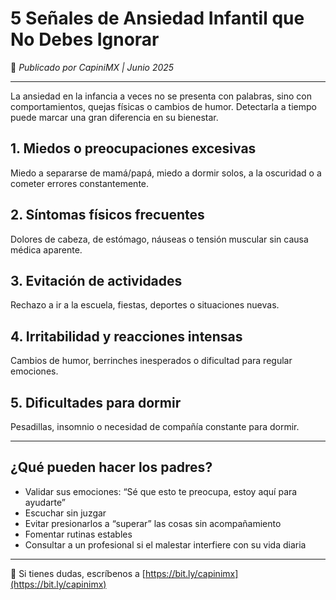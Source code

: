 # 5 Señales de Ansiedad Infantil que No Debes Ignorar

🧠 *Publicado por CapiniMX | Junio 2025*

---

La ansiedad en la infancia a veces no se presenta con palabras, sino con comportamientos, quejas físicas o cambios de humor. Detectarla a tiempo puede marcar una gran diferencia en su bienestar.

## 1. Miedos o preocupaciones excesivas

Miedo a separarse de mamá/papá, miedo a dormir solos, a la oscuridad o a cometer errores constantemente.

## 2. Síntomas físicos frecuentes

Dolores de cabeza, de estómago, náuseas o tensión muscular sin causa médica aparente.

## 3. Evitación de actividades

Rechazo a ir a la escuela, fiestas, deportes o situaciones nuevas.

## 4. Irritabilidad y reacciones intensas

Cambios de humor, berrinches inesperados o dificultad para regular emociones.

## 5. Dificultades para dormir

Pesadillas, insomnio o necesidad de compañía constante para dormir.

---

## ¿Qué pueden hacer los padres?

- Validar sus emociones: “Sé que esto te preocupa, estoy aquí para ayudarte”
- Escuchar sin juzgar
- Evitar presionarlos a “superar” las cosas sin acompañamiento
- Fomentar rutinas estables
- Consultar a un profesional si el malestar interfiere con su vida diaria

---

📲 Si tienes dudas, escríbenos a [https://bit.ly/capinimx](https://bit.ly/capinimx)
